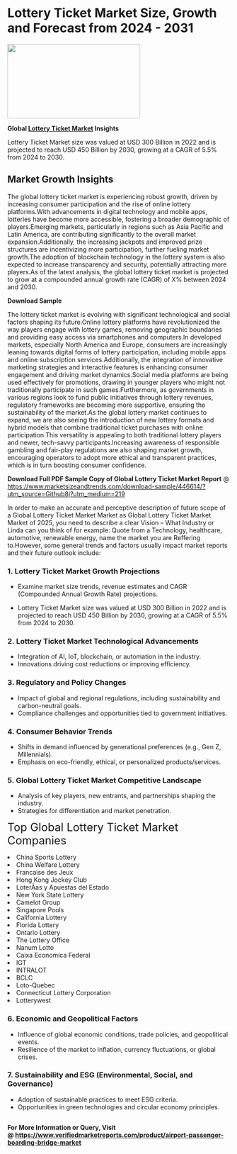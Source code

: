 <H1>Lottery Ticket Market Size, Growth and Forecast from 2024 - 2031</H1><img class="aligncenter size-medium wp-image-584254" src="https://thirdeyenews.in/wp-content/uploads/2024/09/Global-Market-Research-300x168.jpeg" alt="" width="300" height="168" /><p><strong>Global&nbsp;<a href="https://www.marketsizeandtrends.com/download-sample/446614/?utm_source=Github8j?utm_medium=219">Lottery Ticket Market</a> Insights</strong></p><p>Lottery Ticket Market size was valued at USD 300 Billion in 2022 and is projected to reach USD 450 Billion by 2030, growing at a CAGR of 5.5% from 2024 to 2030.</p><p><h2>Market Growth Insights</h2> <p>The global lottery ticket market is experiencing robust growth, driven by increasing consumer participation and the rise of online lottery platforms.With advancements in digital technology and mobile apps, lotteries have become more accessible, fostering a broader demographic of players.Emerging markets, particularly in regions such as Asia Pacific and Latin America, are contributing significantly to the overall market expansion.Additionally, the increasing jackpots and improved prize structures are incentivizing more participation, further fueling market growth.The adoption of blockchain technology in the lottery system is also expected to increase transparency and security, potentially attracting more players.As of the latest analysis, the global lottery ticket market is projected to grow at a compounded annual growth rate (CAGR) of X% between 2024 and 2030.</p> <p><strong>Download Sample</strong></p> <p>The lottery ticket market is evolving with significant technological and social factors shaping its future.Online lottery platforms have revolutionized the way players engage with lottery games, removing geographic boundaries and providing easy access via smartphones and computers.In developed markets, especially North America and Europe, consumers are increasingly leaning towards digital forms of lottery participation, including mobile apps and online subscription services.Additionally, the integration of innovative marketing strategies and interactive features is enhancing consumer engagement and driving market dynamics.Social media platforms are being used effectively for promotions, drawing in younger players who might not traditionally participate in such games.Furthermore, as governments in various regions look to fund public initiatives through lottery revenues, regulatory frameworks are becoming more supportive, ensuring the sustainability of the market.As the global lottery market continues to expand, we are also seeing the introduction of new lottery formats and hybrid models that combine traditional ticket purchases with online participation.This versatility is appealing to both traditional lottery players and newer, tech-savvy participants.Increasing awareness of responsible gambling and fair-play regulations are also shaping market growth, encouraging operators to adopt more ethical and transparent practices, which is in turn boosting consumer confidence.<p><span class=""><strong>Download Full PDF Sample Copy of Global Lottery Ticket Market Report</strong> @ <a href="https://www.marketsizeandtrends.com/download-sample/446614/?utm_source=Github8j?utm_medium=219" target="_blank">https://www.marketsizeandtrends.com/download-sample/446614/?utm_source=Github8j?utm_medium=219</a></span></p><p>In order to make an accurate and perceptive description of future scope of a Global&nbsp;Lottery Ticket Market Market as Global&nbsp;Lottery Ticket Market Market of 2025, you need to describe a clear Vision &ndash; What Industry or Linda can you think of for example: Quote from a Technology, healthcare, automotive, renewable energy, name the market you are Reffering to.However, some general trends and factors usually impact market reports and their future outlook include:</p><h3>1.&nbsp;<strong>Lottery Ticket Market Growth Projections</strong></h3><ul><li>Examine market size trends, revenue estimates and CAGR (Compounded Annual Growth Rate) projections.</li><li><p>Lottery Ticket Market size was valued at USD 300 Billion in 2022 and is projected to reach USD 450 Billion by 2030, growing at a CAGR of 5.5% from 2024 to 2030.</p></li></ul><h3>2.&nbsp;<strong>Lottery Ticket Market Technological Advancements</strong></h3><ul><li>Integration of AI, IoT, blockchain, or automation in the industry.</li><li>Innovations driving cost reductions or improving efficiency.</li></ul><h3>3.&nbsp;<strong>Regulatory and Policy Changes</strong></h3><ul><li>Impact of global and regional regulations, including sustainability and carbon-neutral goals.</li><li>Compliance challenges and opportunities tied to government initiatives.</li></ul><h3>4.&nbsp;<strong>Consumer Behavior Trends</strong></h3><ul><li>Shifts in demand influenced by generational preferences (e.g., Gen Z, Millennials).</li><li>Emphasis on eco-friendly, ethical, or personalized products/services.</li></ul><h3>5.&nbsp;<strong>Global Lottery Ticket Market Competitive Landscape</strong></h3><ul><li>Analysis of key players, new entrants, and partnerships shaping the industry.</li><li>Strategies for differentiation and market penetration.</li></ul><p data-pm-slice="1 1 []"><span style="color: inherit; font-family: inherit; font-size: 25px;">Top Global Lottery Ticket Market Companies</span></p><div class="" data-test-id=""><p><li>China Sports Lottery</li><li> China Welfare Lottery</li><li> Francaise des Jeux</li><li> Hong Kong Jockey Club</li><li> LoterÃ­as y Apuestas del Estado</li><li> New York State Lottery</li><li> Camelot Group</li><li> Singapore Pools</li><li> California Lottery</li><li> Florida Lottery</li><li> Ontario Lottery</li><li> The Lottery Office</li><li> Nanum Lotto</li><li> Caixa Economica Federal</li><li> IGT</li><li> INTRALOT</li><li> BCLC</li><li> Loto-Quebec</li><li> Connecticut Lottery Corporation</li><li> Lotterywest</li></p></div><h3>6.&nbsp;<strong>Economic and Geopolitical Factors</strong></h3><ul><li>Influence of global economic conditions, trade policies, and geopolitical events.</li><li>Resilience of the market to inflation, currency fluctuations, or global crises.</li></ul><h3>7.&nbsp;<strong>Sustainability and ESG (Environmental, Social, and Governance)</strong></h3><ul><li>Adoption of sustainable practices to meet ESG criteria.</li><li>Opportunities in green technologies and circular economy principles.</li></ul><h2><strong style="font-size: 14px;">For More Information or Query, Visit @&nbsp;</strong><a style="background-color: #ffffff; font-size: 14px;" href="https://www.marketsizeandtrends.com/report/lottery-ticket-market/" target="_blank">https://www.verifiedmarketreports.com/product/airport-passenger-boarding-bridge-market</a></h2>